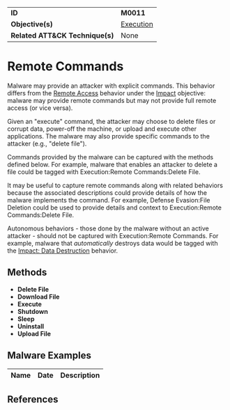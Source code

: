 |||
|---------|------------------------|
|**ID**|**M0011**|
|**Objective(s)**| [Execution](https://github.com/MBCProject/mbc-markdown/tree/master/execution)|
|**Related ATT&CK Technique(s)**|None|


Remote Commands
===============
Malware may provide an attacker with explicit commands. This behavior differs from the [Remote Access](https://github.com/MBCProject/mbc-markdown/blob/master/impact/remote-access.md) behavior under the [Impact](https://github.com/MBCProject/mbc-markdown/tree/master/impact) objective: malware may provide remote commands but may not provide full remote access (or vice versa).

Given an "execute" command, the attacker may choose to delete files or corrupt data, power-off the machine, or upload and execute other applications. The malware may also provide specific commands to the attacker (e.g., "delete file"). 

Commands provided by the malware can be captured with the methods defined below. For example, malware that enables an attacker to delete a file could be tagged with Execution:Remote Commands:Delete File.

It may be useful to capture remote commands along with related behaviors because the associated descriptions could provide details of how the malware implements the command. For example, Defense Evasion:File Deletion could be used to provide details and context to Execution:Remote Commands:Delete File.

Autonomous behaviors - those done by the malware without an active attacker - should not be captured with Execution:Remote Commands. For example, malware that *automatically* destroys data would be tagged with the [Impact: Data Destruction](https://github.com/MBCProject/mbc-markdown/blob/master/impact/data-destruction.md) behavior.

Methods
-------
* **Delete File**
* **Download File**
* **Execute**
* **Shutdown**
* **Sleep**
* **Uninstall**
* **Upload File**

Malware Examples
----------------
|Name|Date|Description|
|-----------------------------|--------|-----------------------------|


References
----------
